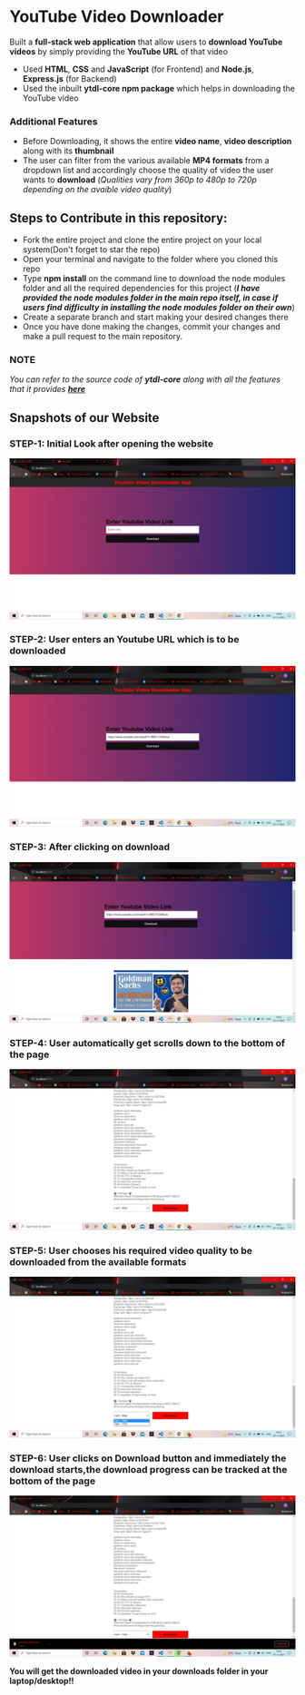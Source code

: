 # YouTube Video Downloader
Built a **full-stack web application** that allow users to **download YouTube videos** by simply providing the **YouTube URL** of that video
- Used **HTML**, **CSS** and **JavaScript** (for Frontend) and **Node.js**, **Express.js** (for Backend)
- Used the inbuilt **ytdl-core npm package** which helps in downloading the YouTube video
### Additional Features
- Before Downloading, it shows the entire **video name**, **video description** along with its **thumbnail**
- The user can filter from the various available **MP4 formats** from a dropdown list and accordingly choose the quality of video the user wants to **download** (*Qualities vary from 360p to 480p to 720p depending on the avaible video quality*)

## Steps to Contribute in this repository:
- Fork the entire project and clone the entire project on your local system(Don't forget to star the repo)
- Open your terminal and navigate to the folder where you cloned this repo
- Type **npm install** on the command line to download the node modules folder and all the required dependencies for this project (***I have provided the node modules folder in the main repo itself, in case if users find difficulty in installing the node modules folder on their own***)
- Create a separate branch and start making your desired changes there
- Once you have done making the changes, commit your changes and make a pull request to the main repository.

### NOTE
*You can refer to the source code of **ytdl-core** along with all the features that it provides [**here**](https://github.com/fent/node-ytdl-core)*
 ## Snapshots of our Website
 ### STEP-1: Initial Look after opening the website
 ![initial look](https://github.com/Sabarnna1/YT-Downloader/blob/main/images/snapshot-1.jpeg)
 ### STEP-2: User enters an Youtube URL which is to be downloaded
 ![enters](https://github.com/Sabarnna1/YT-Downloader/blob/main/images/snapshot-2.jpeg)
 ### STEP-3: After clicking on download 
 ![click](https://github.com/Sabarnna1/YT-Downloader/blob/main/images/snapshot-3.jpeg)
 ### STEP-4: User automatically get scrolls down to the bottom of the page 
 ![scrolls](https://github.com/Sabarnna1/YT-Downloader/blob/main/images/snapshot-4.jpeg)
 ### STEP-5: User chooses his required video quality to be downloaded from the available formats
 ![chooses](https://github.com/Sabarnna1/YT-Downloader/blob/main/images/snapshot-5.jpeg)
 ### STEP-6: User clicks on Download button and immediately the download starts,the download progress can be tracked at the bottom of the page
 ![download](https://github.com/Sabarnna1/YT-Downloader/blob/main/images/snapshot-6.jpeg)

**You will get the downloaded video in your downloads folder in your laptop/desktop!!**
